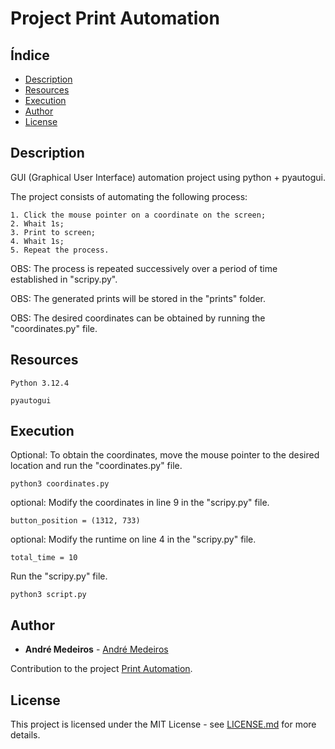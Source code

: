 # Project Print Automation

## Índice
- [Description](#Description)
- [Resources](#Resources)
- [Execution](#Execution)
- [Author](#Author)
- [License](#License)

## Description
GUI (Graphical User Interface) automation project using python + pyautogui.

The project consists of automating the following process:
```
1. Click the mouse pointer on a coordinate on the screen;
2. Whait 1s;
3. Print to screen;
4. Whait 1s;
5. Repeat the process.
```

OBS: The process is repeated successively over a period of time established in "scripy.py".

OBS: The generated prints will be stored in the "prints" folder.

OBS: The desired coordinates can be obtained by running the "coordinates.py" file.

## Resources
```
Python 3.12.4

pyautogui
```

## Execution

Optional: To obtain the coordinates, move the mouse pointer to the desired location and run the "coordinates.py" file.
```
python3 coordinates.py
```
optional: Modify the coordinates in line 9 in the "scripy.py" file.
```
button_position = (1312, 733)
```

optional: Modify the runtime on line 4 in the "scripy.py" file.
```
total_time = 10
```

Run the "scripy.py" file.
```
python3 script.py
```

## Author

* **André Medeiros** - [André Medeiros](https://github.com/andreemedeiros)

Contribution to the project [Print Automation](https://github.com/andreemedeiros/Print-Automation/graphs/contributors).

## License
This project is licensed under the MIT License - see [LICENSE.md](LICENSE.md) for more details.
